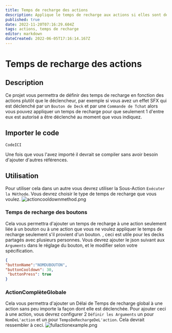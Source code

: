 ```yaml
---
title: Temps de recharge des actions
description: Applique le temps de recharge aux actions si elles sont déclenchées par plusieurs sources
published: true
date: 2022-11-20T07:16:29.604Z
tags: actions, temps de recharge
editor: markdown
dateCreated: 2022-06-05T17:16:14.167Z
---
```


# Temps de recharge des actions

## Description
Ce projet vous permettra de définir des temps de recharge en fonction des actions plutôt que le déclencheur, par exemple si vous avez un effet SFX qui est déclenché par un `Bouton de Deck` et par une `Commande de Tchat` alors vous pouvez appliquer un temps de recharge pour que seulement 1 d'entre eux est autorisé a être déclenché au moment que vous indiquez.

## Importer le code
```
CodeICI
```
Une fois que vous l'avez importé il devrait se compiler sans avoir besoin d'ajouter d'autres références.

## Utilisation

Pour utiliser cela dans un autre vous devrez utiliser la Sous-Action `Exécuter la Méthode`. Vous devrez choisir le type de temps de recharge que vous voulez. ![actioncooldownmethod.png](/depreciated/actioncooldown/images/actioncooldownmethod.png)

### Temps de recharge des boutons
Cela vous permettra d'ajouter un temps de recharge à une action seulement liée à un bouton ou à une action que vous ne voulez appliquer le temps de recharge seulement s'il provient d'un bouton. , ceci est utile pour les decks partagés avec plusieurs personnes. Vous devrez ajouter le json suivant aux `Arguments` dans le réglage du bouton, et le modifier selon votre spécification.
```json
{
"buttonName":"NOMDUBOUTON",
"buttonCooldown": 30,
 "buttonPress": true
}
```

### ActionComplèteGlobale
Cela vous permettra d'ajouter un Délai de Temps de recharge global à une action sans peu importe la façon dont elle est déclenchée. Pour ajouter ceci à une action, vous devrez configurer 2 `Définir les Arguments` un pour `NomDeL'action` et un pour `TempsDeRechargeDeL'action`. Cela devrait ressembler à ceci. ![fullactionexample.png](/depreciated/actioncooldown/images/fullactionexample.png)
